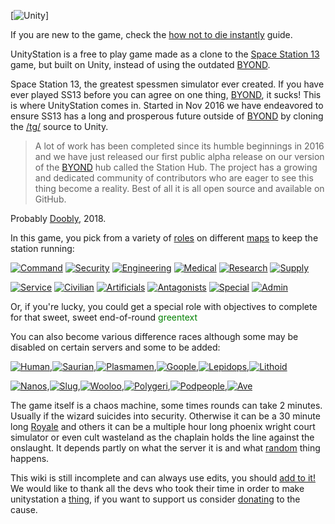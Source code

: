 
[![Unity](Unitystation.png)]

If you are new to the game, check the [how not to die instantly](How-not-to-die-instantly.md) guide.  

UnityStation is a free to play game made as a clone to the [Space Station 13](https://www.youtube.com/watch?v=URJ_qSXruW0) game, but built on Unity, instead of using the outdated [BYOND](http://www.byond.com/).  

Space Station 13, the greatest spessmen simulator ever created. If you have ever played SS13 before you can agree on one thing, [BYOND](http://www.byond.com/), it sucks! This is where UnityStation comes in. Started in Nov 2016 we have endeavored to ensure SS13 has a long and prosperous future outside of [BYOND](http://www.byond.com/) by cloning the [/tg/](https://tgstation13.org/) source to Unity.

> A lot of work has been completed since its humble beginnings in 2016 and we have just released our first public alpha release on our version of the [BYOND](http://www.byond.com/) hub called the Station Hub. The project has a growing and dedicated community of contributors who are eager to see this thing become a reality. Best of all it is all open source and available on GitHub.

Probably [Doobly](Doobly.md), 2018.

In this game, you pick from a variety of [roles](Roles.md) on different [maps](Maps.md) to keep the station running:

[![Command](Command.png)](Roles/Command.md) [![Security](Security.png)](Roles/Security.md) [![Engineering](Engineering.png)](Roles/Engineering.md) [![Medical](Medical.png)](Roles/Medical.md) [![Research](Research.png)](Roles/Research.md) [![Supply](Supply.png)](Roles/Supply.md)

[![Service](Service.png)](Roles/Service.md) [![Civilian](Civilian.png)](Roles/Civilian.md) [![Artificials](Artificials.png)](Roles/Artificials.md) [![Antagonists](Antagonists.png)](Roles/Antag.md) [![Special](Special.png)](Roles/Special.md) [![Admin](Admin.png)](Roles/Admin.md)

Or, if you're lucky, you could get a special role with objectives to complete for that sweet, sweet end-of-round <font color="Green">greentext</font>

You can also become various difference races although some may be disabled on certain servers and some to be added:

[![Human](Human.png)](Races/Human),[![Saurian](Saurian.png)](Races/Saurian),[![Plasmamen](Plasmamen.png)](Races/Plasmamen),[![Goople](Goople.png)](Races/Goople),[![Lepidops](Lepidops.png)](Races/Lepidops),[![Lithoid](Lithoid.png)](Races/Lithoid)

[![Nanos](Nano.png)](Races/NaniteFolk),[![Slug](Slug.png)](Races/Slug),[![Wooloo](Sheeple.png)](Races/Sheeple),[![Polygeri](Polygeri.png)](Races/Polygeri),[![Podpeople](Pod.png)](Races/Pod),[![Ave](Ave.png)](Races/Ave)


The game itself is a chaos machine, some times rounds can take 2 minutes. Usually if the wizard suicides into security. Otherwise it can be a 30 minute long [Royale](Battle-royale.md) and others it can be a multiple hour long phoenix wright court simulator or even cult wasteland as the chaplain holds the line against the onslaught. It depends partly on what the server it is and what [random](antags.md) thing happens.



This wiki is still incomplete and can always use edits, you should [add to it!](So-close-to-impossible-that-it-might-as-well-not-even-exist.md)
We would like to thank all the devs who took their time in order to make unitystation a [thing](Thankyou.md), if you want to support us consider [donating](https://www.patreon.com/unitystation) to the cause.

